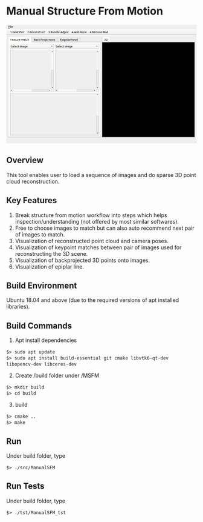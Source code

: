 # Manual Structure From Motion
![Demo Gif](demo.gif)

## Overview
This tool enables user to load a sequence of images and do sparse 3D point cloud reconstruction.

## Key Features
1. Break structure from motion workflow into steps which helps inspection/understanding (not offered by most similar softwares).
2. Free to choose images to match but can also auto recommend next pair of images to match.
3. Visualization of reconstructed point cloud and camera poses.
4. Visualization of keypoint matches between pair of images used for reconstructing the 3D scene.
5. Visualization of backprojected 3D points onto images.
6. Visualization of epiplar line.

## Build Environment
Ubuntu 18.04 and above (due to the required versions of apt installed libraries).

## Build Commands
1. Apt install dependencies
```
$> sudo apt update
$> sudo apt install build-essential git cmake libvtk6-qt-dev libopencv-dev libceres-dev
```
2. Create /build folder under /MSFM
```
$> mkdir build
$> cd build
```
3. build
```
$> cmake ..
$> make
```

## Run
Under build folder, type
```
$> ./src/ManualSFM
```

## Run Tests
Under build folder, type
```
$> ./tst/ManualSFM_tst
```
